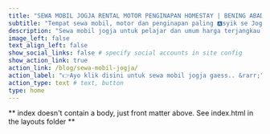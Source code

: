 ```yaml
---
title: "SEWA MOBIL JOGJA RENTAL MOTOR PENGINAPAN HOMESTAY | BENING ABADI TRANSPORT"
subtitle: "Tempat sewa mobil, motor dan penginapan paling 🅰️syik se Jogja Raya dan sekitarnya dengan harga terjangkau, Sewa Mobil Jogja Mulai 250k/Hari | Sewa Motor Mulai 70k/Hari | Penginapan Mulai 175k/Malam, dengan cabang di Stasiun Lempuyangan d🅰️n UMY Gamping Yogyakarta🚧 🚧"
description: "Sewa mobil jogja untuk pelajar dan umum harga terjangkau! Ok gas WA 0818 267 443 / 0812 2222 6783 untuk order sewa mobil, rental motor, atau penginapan dan homestay🤩!!!!🎉 MARI LIBUR LEBARAN DI JOGJA PAKE 🛵🚗 PLAT AB🆎 YEAHHH🕺!!!"
image_left: false
text_align_left: false
show_social_links: false # specify social accounts in site config
show_action_link: true
action_link: /blog/sewa-mobil-jogja/
action_label: "👉Ayo klik disini untuk sewa mobil jogja gaess.. &rarr;"
action_type: text # text, button
type: home
---
```


** index doesn't contain a body, just front matter above.
See index.html in the layouts folder **
